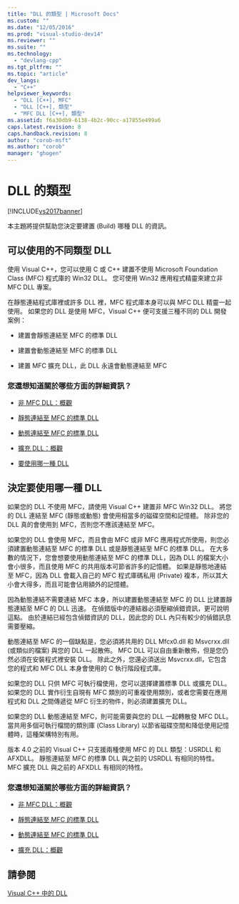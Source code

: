 ```yaml
---
title: "DLL 的類型 | Microsoft Docs"
ms.custom: ""
ms.date: "12/05/2016"
ms.prod: "visual-studio-dev14"
ms.reviewer: ""
ms.suite: ""
ms.technology: 
  - "devlang-cpp"
ms.tgt_pltfrm: ""
ms.topic: "article"
dev_langs: 
  - "C++"
helpviewer_keywords: 
  - "DLL [C++], MFC"
  - "DLL [C++], 類型"
  - "MFC DLL [C++], 類型"
ms.assetid: f6a30db9-6138-4b2c-90cc-a17855e499a6
caps.latest.revision: 8
caps.handback.revision: 8
author: "corob-msft"
ms.author: "corob"
manager: "ghogen"
---
```

# DLL 的類型
[!INCLUDE[vs2017banner](../assembler/inline/includes/vs2017banner.md)]

本主題將提供幫助您決定要建置 \(Build\) 哪種 DLL 的資訊。  
  
##  <a name="_core_the_different_kinds_of_dlls_available_with_visual_c.2b2b"></a> 可以使用的不同類型 DLL  
 使用 Visual C\+\+，您可以使用 C 或 C\+\+ 建置不使用 Microsoft Foundation Class \(MFC\) 程式庫的 Win32 DLL。  您可使用 Win32 應用程式精靈來建立非 MFC DLL 專案。  
  
 在靜態連結程式庫裡或許多 DLL 裡，MFC 程式庫本身可以與 MFC DLL 精靈一起使用。  如果您的 DLL 是使用 MFC，Visual C\+\+ 便可支援三種不同的 DLL 開發案例：  
  
-   建置會靜態連結至 MFC 的標準 DLL  
  
-   建置會動態連結至 MFC 的標準 DLL  
  
-   建置 MFC 擴充 DLL，此 DLL 永遠會動態連結至 MFC  
  
### 您還想知道關於哪些方面的詳細資訊？  
  
-   [非 MFC DLL：概觀](../build/non-mfc-dlls-overview.md)  
  
-   [靜態連結至 MFC 的標準 DLL](../build/regular-dlls-statically-linked-to-mfc.md)  
  
-   [動態連結至 MFC 的標準 DLL](../build/regular-dlls-dynamically-linked-to-mfc.md)  
  
-   [擴充 DLL：概觀](../build/extension-dlls-overview.md)  
  
-   [要使用哪一種 DLL](#_core_which_kind_of_dll_to_use)  
  
##  <a name="_core_which_kind_of_dll_to_use"></a> 決定要使用哪一種 DLL  
 如果您的 DLL 不使用 MFC，請使用 Visual C\+\+ 建置非 MFC Win32 DLL。  將您的 DLL 連結至 MFC \(靜態或動態\) 會使用相當多的磁碟空間和記憶體。  除非您的 DLL 真的會使用到 MFC，否則您不應該連結至 MFC。  
  
 如果您的 DLL 會使用 MFC，而且會由 MFC 或非 MFC 應用程式所使用，則您必須建置動態連結至 MFC 的標準 DLL 或是靜態連結至 MFC 的標準 DLL。  在大多數的情況下，您會想要使用動態連結至 MFC 的標準 DLL，因為 DLL 的檔案大小會小很多，而且使用 MFC 的共用版本可節省許多的記憶體。  如果是靜態地連結至 MFC，因為 DLL 會載入自己的 MFC 程式庫碼私用 \(Private\) 複本，所以其大小會大得多，而且可能會佔用額外的記憶體。  
  
 因為動態連結不需要連結 MFC 本身，所以建置動態連結至 MFC 的 DLL 比建置靜態連結至 MFC 的 DLL 迅速。  在偵錯版中的連結器必須壓縮偵錯資訊，更可說明這點。  由於連結已經包含偵錯資訊的 DLL，因此您的 DLL 內只有較少的偵錯訊息需要壓縮。  
  
 動態連結至 MFC 的一個缺點是，您必須將共用的 DLL Mfcx0.dll 和 Msvcrxx.dll \(或類似的檔案\) 與您的 DLL 一起散佈。  MFC DLL 可以自由重新散佈，但是您仍然必須在安裝程式裡安裝 DLL。  除此之外，您還必須送出 Msvcrxx.dll，它包含您的程式和 MFC DLL 本身會使用的 C 執行階段程式庫。  
  
 如果您的 DLL 只供 MFC 可執行檔使用，您可以選擇建置標準 DLL 或擴充 DLL。  如果您的 DLL 實作衍生自現有 MFC 類別的可重複使用類別，或者您需要在應用程式和 DLL 之間傳遞從 MFC 衍生的物件，則必須建置擴充 DLL。  
  
 如果您的 DLL 動態連結至 MFC，則可能需要與您的 DLL 一起轉散發 MFC DLL。  當共用多個可執行檔間的類別庫 \(Class Library\) 以節省磁碟空間和降低使用記憶體時，這種架構特別有用。  
  
 版本 4.0 之前的 Visual C\+\+ 只支援兩種使用 MFC 的 DLL 類型：USRDLL 和 AFXDLL。  靜態連結至 MFC 的標準 DLL 與之前的 USRDLL 有相同的特性。  MFC 擴充 DLL 與之前的 AFXDLL 有相同的特性。  
  
### 您還想知道關於哪些方面的詳細資訊？  
  
-   [非 MFC DLL：概觀](../build/non-mfc-dlls-overview.md)  
  
-   [靜態連結至 MFC 的標準 DLL](../build/regular-dlls-statically-linked-to-mfc.md)  
  
-   [動態連結至 MFC 的標準 DLL](../build/regular-dlls-dynamically-linked-to-mfc.md)  
  
-   [擴充 DLL：概觀](../build/extension-dlls-overview.md)  
  
## 請參閱  
 [Visual C\+\+ 中的 DLL](../build/dlls-in-visual-cpp.md)